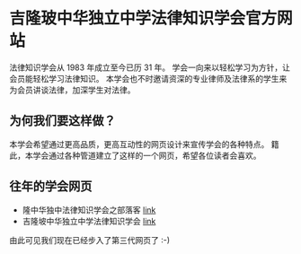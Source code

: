 # 吉隆玻中华独立中学法律知识学会官方网站

法律知识学会从 1983 年成立至今已历 31 年。
学会一向来以轻松学习为方针，让会员能轻松学习法律知识。
本学会也不时邀请资深的专业律师及法律系的学生来为会员讲谈法律，加深学生对法律。

## 为何我们要这样做？

本学会希望通过更高品质，更高互动性的网页设计来宣传学会的各种特点。
籍此，本学会通过各种管道建立了这样的一个网页，希望各位读者会喜欢。

## 往年的学会网页

*  隆中华独中法律知识学会之部落客 [link](http://legalknowledgesociety.blogspot.com/)
*  吉隆坡中华独立中学法律知识学会 [link](http://chkllegalknowledgesociety.blogspot.com/)

由此可见我们现在已经步入了第三代网页了 :-) 

